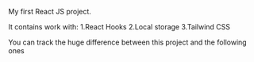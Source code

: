 My first React JS project.

It contains work with:
1.React Hooks
2.Local storage
3.Tailwind CSS

You can track the huge difference between this project and the following ones 
